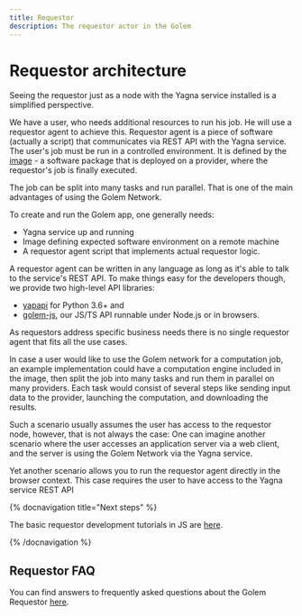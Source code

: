 ```yaml
---
title: Requestor
description: The requestor actor in the Golem
---
```

# Requestor architecture

Seeing the requestor just as a node with the Yagna service installed is a simplified perspective. 

We have a user, who needs additional resources to run his job. He will use a requestor agent to achieve this. Requestor agent is a piece of software (actually a script) that communicates via REST API with the Yagna service. The user's job must be run in a controlled environment. It is defined by the [image](/docs/creators/javascript/guides/golem-images) - a software package that is deployed on a provider, where the requestor's job is finally executed. 

The job can be split into many tasks and run parallel. That is one of the main advantages of using the Golem Network.

To create and run the Golem app, one generally needs:
- Yagna service up and running
- Image defining expected software environment on a remote machine
- A requestor agent script that implements actual requestor logic.

A requestor agent can be written in any language as long as it's able to talk to the service's REST API. To make things easy for the developers though, we provide two high-level API libraries:

- [yapapi](https://github.com/golemfactory/yapapi) for Python 3.6+ and 
- [golem-js](https://github.com/golemfactory/golem-js), our JS/TS API runnable under Node.js or in browsers.

As requestors address specific business needs there is no single requestor agent that fits all the use cases. 

In case a user would like to use the Golem network for a computation job, an example implementation could have a computation engine included in the image, then split the job into many tasks and run them in parallel on many providers. Each task would consist of several steps like sending input data to the provider, launching the computation, and downloading the results.  

Such a scenario usually assumes the user has access to the requestor node, however, that is not always the case: One can imagine another scenario where the user accesses an application server via a web client, and the server is using the Golem Network via the Yagna service.

Yet another scenario allows you to run the requestor agent directly in the browser context. This case requires the user to have access to the Yagna service REST API 

{% docnavigation title="Next steps" %}

The basic requestor development tutorials in JS are [here](/docs/creators/javascript/tutorials/index).

{% /docnavigation %}

## Requestor FAQ

You can find answers to frequently asked questions about the Golem Requestor [here](/docs/golem/overview/requestor-faq).


